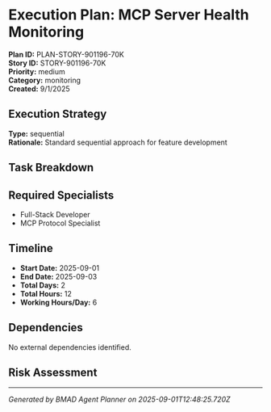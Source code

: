 # Execution Plan: MCP Server Health Monitoring

**Plan ID:** PLAN-STORY-901196-70K    
**Story ID:** STORY-901196-70K    
**Priority:** medium    
**Category:** monitoring    
**Created:** 9/1/2025

## Execution Strategy

**Type:** sequential  
**Rationale:** Standard sequential approach for feature development

## Task Breakdown



## Required Specialists

- Full-Stack Developer
- MCP Protocol Specialist

## Timeline

- **Start Date:** 2025-09-01
- **End Date:** 2025-09-03  
- **Total Days:** 2
- **Total Hours:** 12
- **Working Hours/Day:** 6

## Dependencies

No external dependencies identified.

## Risk Assessment



---

*Generated by BMAD Agent Planner on 2025-09-01T12:48:25.720Z*
